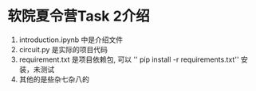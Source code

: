 # 软院夏令营Task 2介绍
1. introduction.ipynb 中是介绍文件
2. circuit.py 是实际的项目代码
3. requirement.txt 是项目依赖包, 可以 '' pip install -r requirements.txt'' 安装，未测试
3. 其他的是些杂七杂八的